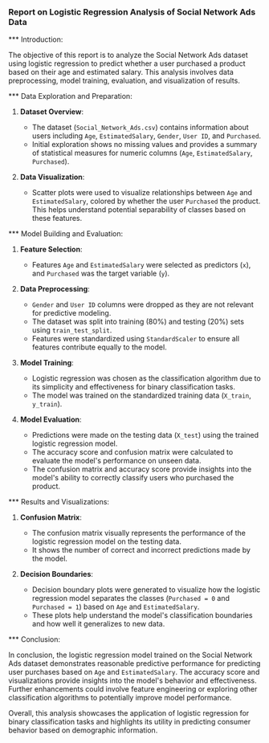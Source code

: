 ### Report on Logistic Regression Analysis of Social Network Ads Data

*** Introduction:

The objective of this report is to analyze the Social Network Ads dataset using logistic regression to predict whether a user purchased a product based on 
their age and estimated salary. This analysis involves data preprocessing, model training, evaluation, and visualization of results.

*** Data Exploration and Preparation:

1. **Dataset Overview**:
   - The dataset (`Social_Network_Ads.csv`) contains information about users including `Age`, `EstimatedSalary`, `Gender`, `User ID`, and `Purchased`.
   - Initial exploration shows no missing values and provides a summary of statistical measures for numeric columns (`Age`, `EstimatedSalary`, `Purchased`).

2. **Data Visualization**:
   - Scatter plots were used to visualize relationships between `Age` and `EstimatedSalary`, colored by whether the user `Purchased` the product. This helps
     understand potential separability of classes based on these features.

*** Model Building and Evaluation:

1. **Feature Selection**:
   - Features `Age` and `EstimatedSalary` were selected as predictors (`x`), and `Purchased` was the target variable (`y`).

2. **Data Preprocessing**:
   - `Gender` and `User ID` columns were dropped as they are not relevant for predictive modeling.
   - The dataset was split into training (80%) and testing (20%) sets using `train_test_split`.
   - Features were standardized using `StandardScaler` to ensure all features contribute equally to the model.

3. **Model Training**:
   - Logistic regression was chosen as the classification algorithm due to its simplicity and effectiveness for binary classification tasks.
   - The model was trained on the standardized training data (`X_train`, `y_train`).

4. **Model Evaluation**:
   - Predictions were made on the testing data (`X_test`) using the trained logistic regression model.
   - The accuracy score and confusion matrix were calculated to evaluate the model's performance on unseen data.
   - The confusion matrix and accuracy score provide insights into the model's ability to correctly classify users who purchased the product.

*** Results and Visualizations:

1. **Confusion Matrix**:
   - The confusion matrix visually represents the performance of the logistic regression model on the testing data.
   - It shows the number of correct and incorrect predictions made by the model.

2. **Decision Boundaries**:
   - Decision boundary plots were generated to visualize how the logistic regression model separates the classes (`Purchased = 0` and `Purchased = 1`)
     based on `Age` and `EstimatedSalary`.
   - These plots help understand the model's classification boundaries and how well it generalizes to new data.

*** Conclusion:

In conclusion, the logistic regression model trained on the Social Network Ads dataset demonstrates reasonable predictive performance for predicting user 
purchases based on `Age` and `EstimatedSalary`. The accuracy score and visualizations provide insights into the model's behavior and effectiveness. Further 
enhancements could involve feature engineering or exploring other classification algorithms to potentially improve model performance.

Overall, this analysis showcases the application of logistic regression for binary classification tasks and highlights its utility in predicting consumer 
behavior based on demographic information.

